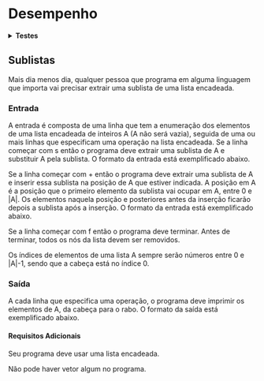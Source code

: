 # <b>Desempenho</b>

<details><summary><b>Testes</b></summary><p>

01:  saída correta.
02:  saída correta.
03:  saída correta.
04:  saída correta.
05:  saída correta.
06:  saída correta.

Número de casos-de-teste: 6.
Casos-de-teste bem sucedidos: 6.
<b>Acerto: 100%</b>

</p></details>

## <b>Sublistas</b>

Mais dia menos dia, qualquer pessoa que programa em alguma linguagem que importa vai precisar extrair uma sublista de uma lista encadeada.

### <b>Entrada</b>

A entrada é composta de uma linha que tem a enumeração dos elementos de uma lista encadeada de inteiros A (A não será vazia), seguida de uma ou mais linhas que especificam uma operação na lista encadeada.
Se a linha começar com s então o programa deve extrair uma sublista de A e substituir A pela sublista. O formato da entrada está exemplificado abaixo.

Se a linha começar com + então o programa deve extrair uma sublista de A e inserir essa sublista na posição de A que estiver indicada. A posição em A é a posição que o primeiro elemento da sublista vai ocupar em A, entre 0 e |A|. Os elementos naquela posição e posteriores antes da inserção ficarão depois a sublista após a inserção. O formato da entrada está exemplificado abaixo.

Se a linha começar com f então o programa deve terminar. Antes de terminar, todos os nós da lista devem ser removidos.

Os índices de elementos de uma lista A sempre serão números entre 0 e |A|-1, sendo que a cabeça está no índice 0.

### <b>Saída</b>

A cada linha que especifica uma operação, o programa deve imprimir os elementos de A, da cabeça para o rabo. O formato da saída está exemplificado abaixo.

#### <b>Requisitos Adicionais</b>

Seu programa deve usar uma lista encadeada.

Não pode haver vetor algum no programa.